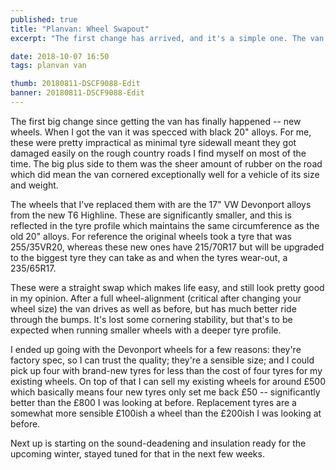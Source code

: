 ```yaml
---
published: true
title: "Planvan: Wheel Swapout"
excerpt: "The first change has arrived, and it's a simple one. The van gets new wheels. "

date: 2018-10-07 16:50
tags: planvan van

thumb: 20180811-DSCF9088-Edit
banner: 20180811-DSCF9088-Edit
---
```


The first big change since getting the van has finally happened -- new wheels. When I got the van it was specced with black 20" alloys. For me, these were pretty impractical as minimal tyre sidewall meant they got damaged easily on the rough country roads I find myself on most of the time. The big plus side to them was the sheer amount of rubber on the road which did mean the van cornered exceptionally well for a vehicle of its size and weight. 

The wheels that I've replaced them with are the 17" VW Devonport alloys from the new T6 Highline. These are significantly smaller, and this is reflected in the tyre profile which maintains the same circumference as the old 20" alloys. For reference the original wheels took a tyre that was 255/35VR20, whereas these new ones have 215/70R17 but will be upgraded to the biggest tyre they can take as and when the tyres wear-out, a 235/65R17. 

These were a straight swap which makes life easy, and still look pretty good in my opinion. After a full wheel-alignment (critical after changing your wheel size) the van drives as well as before, but has much better ride through the bumps. It's lost some cornering stability, but that's to be expected when running smaller wheels with a deeper tyre profile. 

I ended up going with the Devonport wheels for a few reasons: they're factory spec, so I can trust the quality; they're a sensible size; and I could pick up four with brand-new tyres for less than the cost of four tyres for my existing wheels. On top of that I can sell my existing wheels for around £500 which basically means four new tyres only set me back £50 -- significantly better than the £800 I was looking at before. Replacement tyres are a somewhat more sensible £100ish a wheel than the £200ish I was looking at before. 

Next up is starting on the sound-deadening and insulation ready for the upcoming winter, stayed tuned for that in the next few weeks. 